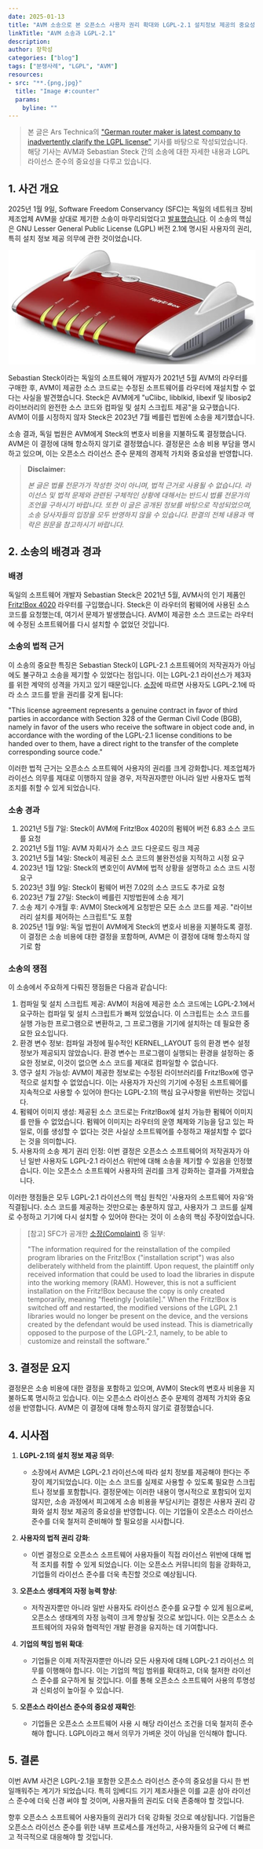 ```yaml
---
date: 2025-01-13
title: "AVM 소송으로 본 오픈소스 사용자 권리 확대와 LGPL-2.1 설치정보 제공의 중요성"
linkTitle: "AVM 소송과 LGPL-2.1"
description: 
author: 장학성
categories: ["blog"]
tags: ["분쟁사례", "LGPL", "AVM"]
resources:
- src: "**.{png,jpg}"
  title: "Image #:counter"
  params:
    byline: ""
---
```



> 본 글은 Ars Technica의 ["German router maker is latest company to inadvertently clarify the LGPL license"](https://arstechnica.com/gadgets/2025/01/suing-wi-fi-router-makers-remains-a-necessary-part-of-open-source-license-law/) 기사를 바탕으로 작성되었습니다. 해당 기사는 AVM과 Sebastian Steck 간의 소송에 대한 자세한 내용과 LGPL 라이선스 준수의 중요성을 다루고 있습니다.

## 1. 사건 개요

2025년 1월 9일, Software Freedom Conservancy (SFC)는 독일의 네트워크 장비 제조업체 AVM을 상대로 제기한 소송이 마무리되었다고 [발표했습니다](https://sfconservancy.org/news/2025/jan/09/avm-copyleft-lawsuit-resolved-with-install/). 이 소송의 핵심은 GNU Lesser General Public License (LGPL) 버전 2.1에 명시된 사용자의 권리, 특히 설치 정보 제공 의무에 관한 것이었습니다.

![](./featured_AVM.png)

Sebastian Steck이라는 독일의 소프트웨어 개발자가 2021년 5월 AVM의 라우터를 구매한 후, AVM이 제공한 소스 코드로는 수정된 소프트웨어를 라우터에 재설치할 수 없다는 사실을 발견했습니다. Steck은 AVM에게 "uClibc, libblkid, libexif 및 libosip2 라이브러리의 완전한 소스 코드와 컴파일 및 설치 스크립트 제공"을 요구했습니다. AVM이 이를 시정하지 않자 Steck은 2023년 7월 베를린 법원에 소송을 제기했습니다.

소송 결과, 독일 법원은 AVM에게 Steck의 변호사 비용을 지불하도록 결정했습니다. AVM은 이 결정에 대해 항소하지 않기로 결정했습니다. 결정문은 소송 비용 부담을 명시하고 있으며, 이는 오픈소스 라이선스 준수 문제의 경제적 가치와 중요성을 반영합니다.


> **Disclaimer:** 
> 
> *본 글은 법률 전문가가 작성한 것이 아니며, 법적 근거로 사용될 수 없습니다. 라이선스 및 법적 문제와 관련된 구체적인 상황에 대해서는 반드시 법률 전문가의 조언을 구하시기 바랍니다. 또한 이 글은 공개된 정보를 바탕으로 작성되었으며, 소송 당사자들의 입장을 모두 반영하지 않을 수 있습니다. 판결의 전체 내용과 맥락은 원문을 참고하시기 바랍니다.*


## 2. 소송의 배경과 경과

### 배경

독일의 소프트웨어 개발자 Sebastian Steck은 2021년 5월, AVM사의 인기 제품인 [Fritz!Box 4020](https://en.avm.de/products/fritzbox/fritzbox-4020/) 라우터를 구입했습니다. Steck은 이 라우터의 펌웨어에 사용된 소스 코드를 요청했는데, 여기서 문제가 발생했습니다. AVM이 제공한 소스 코드로는 라우터에 수정된 소프트웨어를 다시 설치할 수 없었던 것입니다.


### 소송의 법적 근거

이 소송의 중요한 특징은 Sebastian Steck이 LGPL-2.1 소프트웨어의 저작권자가 아님에도 불구하고 소송을 제기할 수 있었다는 점입니다. 이는 LGPL-2.1 라이선스가 제3자를 위한 계약의 성격을 가지고 있기 때문입니다. [소장](https://sfconservancy.org/static/docs/avm-Complaint_Klageschrift_EN.pdf)에 따르면 사용자도 LGPL-2.1에 따라 소스 코드를 받을 권리를 갖게 됩니다:

"This license agreement represents a genuine contract in favor of third parties in accordance with Section 328 of the German Civil Code (BGB), namely in favor of the users who receive the software in object code and, in accordance with the wording of the LGPL-2.1 license conditions to be handed over to them, have a direct right to the transfer of the complete corresponding source code."

이러한 법적 근거는 오픈소스 소프트웨어 사용자의 권리를 크게 강화합니다. 제조업체가 라이선스 의무를 제대로 이행하지 않을 경우, 저작권자뿐만 아니라 일반 사용자도 법적 조치를 취할 수 있게 되었습니다.

### 소송 경과

1. 2021년 5월 7일: Steck이 AVM에 Fritz!Box 4020의 펌웨어 버전 6.83 소스 코드를 요청
2. 2021년 5월 11일: AVM 자회사가 소스 코드 다운로드 링크 제공
3. 2021년 5월 14일: Steck이 제공된 소스 코드의 불완전성을 지적하고 시정 요구
4. 2023년 1월 12일: Steck의 변호인이 AVM에 법적 상황을 설명하고 소스 코드 시정 요구
5. 2023년 3월 9일: Steck이 펌웨어 버전 7.02의 소스 코드도 추가로 요청
6. 2023년 7월 27일: Steck이 베를린 지방법원에 소송 제기
7. 소송 제기 수개월 후: AVM이 Steck에게 요청받은 모든 소스 코드를 제공. "라이브러리 설치를 제어하는 스크립트"도 포함
8. 2025년 1월 9일: 독일 법원이 AVM에게 Steck의 변호사 비용을 지불하도록 결정. 이 결정은 소송 비용에 대한 결정을 포함하며, AVM은 이 결정에 대해 항소하지 않기로 함

### 소송의 쟁점

이 소송에서 주요하게 다뤄진 쟁점들은 다음과 같습니다:

1. 컴파일 및 설치 스크립트 제공: AVM이 처음에 제공한 소스 코드에는 LGPL-2.1에서 요구하는 컴파일 및 설치 스크립트가 빠져 있었습니다. 이 스크립트는 소스 코드를 실행 가능한 프로그램으로 변환하고, 그 프로그램을 기기에 설치하는 데 필요한 중요한 요소입니다.
2. 환경 변수 정보: 컴파일 과정에 필수적인 KERNEL_LAYOUT 등의 환경 변수 설정 정보가 제공되지 않았습니다. 환경 변수는 프로그램이 실행되는 환경을 설정하는 중요한 정보로, 이것이 없으면 소스 코드를 제대로 컴파일할 수 없습니다.
3. 영구 설치 가능성: AVM이 제공한 정보로는 수정된 라이브러리를 Fritz!Box에 영구적으로 설치할 수 없었습니다. 이는 사용자가 자신의 기기에 수정된 소프트웨어를 지속적으로 사용할 수 있어야 한다는 LGPL-2.1의 핵심 요구사항을 위반하는 것입니다.
4. 펌웨어 이미지 생성: 제공된 소스 코드로는 Fritz!Box에 설치 가능한 펌웨어 이미지를 만들 수 없었습니다. 펌웨어 이미지는 라우터의 운영 체제와 기능을 담고 있는 파일로, 이를 생성할 수 없다는 것은 사실상 소프트웨어를 수정하고 재설치할 수 없다는 것을 의미합니다.
5. 사용자의 소송 제기 권리 인정:
이번 결정은 오픈소스 소프트웨어의 저작권자가 아닌 일반 사용자도 LGPL-2.1 라이선스 위반에 대해 소송을 제기할 수 있음을 인정했습니다. 이는 오픈소스 소프트웨어 사용자의 권리를 크게 강화하는 결과를 가져왔습니다.

이러한 쟁점들은 모두 LGPL-2.1 라이선스의 핵심 원칙인 '사용자의 소프트웨어 자유'와 직결됩니다. 소스 코드를 제공하는 것만으로는 충분하지 않고, 사용자가 그 코드를 실제로 수정하고 기기에 다시 설치할 수 있어야 한다는 것이 이 소송의 핵심 주장이었습니다.

> [참고] SFC가 공개한 [소장(Complaint)](https://sfconservancy.org/static/docs/avm-Complaint_Klageschrift_EN.pdf) 중 일부: 
> 
> "The information required for the reinstallation of the compiled program libraries on the Fritz!Box ("installation script") was also deliberately withheld from the plaintiff. Upon request, the plaintiff only received information that could be used to load the libraries in dispute into the working memory (RAM). However, this is not a sufficient installation on the Fritz!Box because the copy is only created temporarily, meaning "fleetingly [volatile]." When the Fritz!Box is switched off and restarted, the modified versions of the LGPL 2.1 libraries would no longer be present on the device, and the versions created by the defendant would be used instead. This is diametrically opposed to the purpose of the LGPL-2.1, namely, to be able to customize and reinstall the software.”
> 

## 3. 결정문 요지

결정문은 소송 비용에 대한 결정을 포함하고 있으며, AVM이 Steck의 변호사 비용을 지불하도록 명시하고 있습니다. 이는 오픈소스 라이선스 준수 문제의 경제적 가치와 중요성을 반영합니다. AVM은 이 결정에 대해 항소하지 않기로 결정했습니다.

## 4. 시사점

1. **LGPL-2.1의 설치 정보 제공 의무**:
   - 소장에서 AVM은 LGPL-2.1 라이선스에 따라 설치 정보를 제공해야 한다는 주장이 제기되었습니다. 이는 소스 코드를 실제로 사용할 수 있도록 필요한 스크립트나 정보를 포함합니다. 결정문에는 이러한 내용이 명시적으로 포함되어 있지 않지만, 소송 과정에서 피고에게 소송 비용을 부담시키는 결정은 사용자 권리 강화와 설치 정보 제공의 중요성을 반영합니다. 이는 기업들이 오픈소스 라이선스 준수를 더욱 철저히 준비해야 할 필요성을 시사합니다.

1. **사용자의 법적 권리 강화**:
   - 이번 결정으로 오픈소스 소프트웨어 사용자들이 직접 라이선스 위반에 대해 법적 조치를 취할 수 있게 되었습니다. 이는 오픈소스 커뮤니티의 힘을 강화하고, 기업들의 라이선스 준수를 더욱 촉진할 것으로 예상됩니다.

2. **오픈소스 생태계의 자정 능력 향상**:
   - 저작권자뿐만 아니라 일반 사용자도 라이선스 준수를 요구할 수 있게 됨으로써, 오픈소스 생태계의 자정 능력이 크게 향상될 것으로 보입니다. 이는 오픈소스 소프트웨어의 자유와 협력적인 개발 환경을 유지하는 데 기여합니다.

3. **기업의 책임 범위 확대**:
   - 기업들은 이제 저작권자뿐만 아니라 모든 사용자에 대해 LGPL-2.1 라이선스 의무를 이행해야 합니다. 이는 기업의 책임 범위를 확대하고, 더욱 철저한 라이선스 준수를 요구하게 될 것입니다. 이를 통해 오픈소스 소프트웨어 사용의 투명성과 신뢰성이 높아질 수 있습니다.

4. **오픈소스 라이선스 준수의 중요성 재확인**:
   - 기업들은 오픈소스 소프트웨어 사용 시 해당 라이선스 조건을 더욱 철저히 준수해야 합니다. LGPL이라고 해서 의무가 가벼운 것이 아님을 인식해야 합니다.


## 5. 결론

이번 AVM 사건은 LGPL-2.1을 포함한 오픈소스 라이선스 준수의 중요성을 다시 한 번 일깨워주는 계기가 되었습니다. 특히 임베디드 기기 제조사들은 이를 교훈 삼아 라이선스 준수에 더욱 신경 써야 할 것이며, 사용자들의 권리도 더욱 존중해야 할 것입니다. 

향후 오픈소스 소프트웨어 사용자들의 권리가 더욱 강화될 것으로 예상됩니다. 기업들은 오픈소스 라이선스 준수를 위한 내부 프로세스를 개선하고, 사용자들의 요구에 더 빠르고 적극적으로 대응해야 할 것입니다.